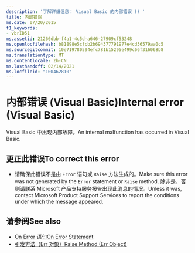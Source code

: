 ```yaml
---
description: '了解详细信息： Visual Basic 的内部错误 () '
title: 内部错误
ms.date: 07/20/2015
f1_keywords:
- vbrID51
ms.assetid: 21266dbb-f4a1-4c5d-a646-27909cf53248
ms.openlocfilehash: b81898e5cfcb2b694377791977e4cd36579aa0c5
ms.sourcegitcommit: 10e719780594efc781b15295e499c66f316068b8
ms.translationtype: MT
ms.contentlocale: zh-CN
ms.lasthandoff: 02/14/2021
ms.locfileid: "100462810"
---
```

# <a name="internal-error-visual-basic"></a><span data-ttu-id="aa310-103">内部错误 (Visual Basic)</span><span class="sxs-lookup"><span data-stu-id="aa310-103">Internal error (Visual Basic)</span></span>

<span data-ttu-id="aa310-104">Visual Basic 中出现内部故障。</span><span class="sxs-lookup"><span data-stu-id="aa310-104">An internal malfunction has occurred in Visual Basic.</span></span>  
  
## <a name="to-correct-this-error"></a><span data-ttu-id="aa310-105">更正此错误</span><span class="sxs-lookup"><span data-stu-id="aa310-105">To correct this error</span></span>  
  
- <span data-ttu-id="aa310-106">请确保此错误不是由 `Error` 语句或 `Raise` 方法生成的。</span><span class="sxs-lookup"><span data-stu-id="aa310-106">Make sure this error was not generated by the `Error` statement or `Raise` method.</span></span> <span data-ttu-id="aa310-107">除非是，否则请联系 Microsoft 产品支持服务报告出现此消息的情况。</span><span class="sxs-lookup"><span data-stu-id="aa310-107">Unless it was, contact Microsoft Product Support Services to report the conditions under which the message appeared.</span></span>  
  
## <a name="see-also"></a><span data-ttu-id="aa310-108">请参阅</span><span class="sxs-lookup"><span data-stu-id="aa310-108">See also</span></span>

- [<span data-ttu-id="aa310-109">On Error 语句</span><span class="sxs-lookup"><span data-stu-id="aa310-109">On Error Statement</span></span>](../language-reference/statements/on-error-statement.md)
- [<span data-ttu-id="aa310-110">引发方法（Err 对象）</span><span class="sxs-lookup"><span data-stu-id="aa310-110">Raise Method (Err Object)</span></span>](xref:Microsoft.VisualBasic.ErrObject.Raise%2A)
